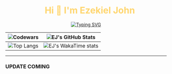 <div id="user-content-toc">
    <ul align="center" style="list-style: none;">
        <summary style="color: #FFD670;">
            <h1>Hi 👋 I'm Ezekiel John</h1>
        </summary>
    </ul>
</div>

<p align="center">
    <a href="https://git.io/typing-svg">
        <img
            src="https://readme-typing-svg.demolab.com?font=JetBrains+Mono&size=26&pause=1000&color=FFD670&repeat=false&width=920&height=72&lines=Computer+Science+Student+|+Software+Engineer+%7C+UI+Designer"
            alt="Typing SVG" />
    </a>
</p>

|                         ![Codewars](https://github.r2v.ch/codewars?user=alvarezekiel19&stroke=%23BB432C)                          | ![EJ's GitHub Stats](https://github-readme-stats.vercel.app/api?username=alvarezekiel19&theme=one_dark_pro&show_icons=true) |
| :-------------------------------------------------------------------------------------------------------------------------------: | :-------------------------------------------------------------------------------------------------------------------------: |
| ![Top Langs](https://github-readme-stats.vercel.app/api/top-langs/?username=alvarezekiel19&theme=one_dark_pro&hide_progress=true) |            ![EJ's WakaTime stats](https://github-readme-stats.vercel.app/api/wakatime?username=LuckyPotato9912)             |

---

### UPDATE COMING
